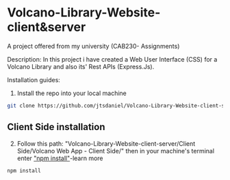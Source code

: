 # Volcano-Library-Website-client&server
A project offered from my university (CAB230- Assignments)

Description: In this project i have created a Web User Interface (CSS) for a Volcano Library and also its' Rest APIs (Express.Js).   

Installation guides:

1. Install the repo into your local machine

```bash
git clone https://github.com/jtsdaniel/Volcano-Library-Website-client-server-.git
```

## Client Side installation

2. Follow this path: "Volcano-Library-Website-client-server/Client Side/Volcano Web App - Client Side/" then in your machine's terminal enter ["npm install"](https://docs.npmjs.com/cli/v6/commands/npm-install)-learn more

```bash
npm install
```
